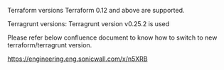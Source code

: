 Terraform versions
Terraform 0.12 and above are supported.

Terragrunt versions:
Terragrunt version v0.25.2 is used 

Please refer below confluence document to know how to switch to new terraform/terragrunt version.

https://engineering.eng.sonicwall.com/x/n5XRB

